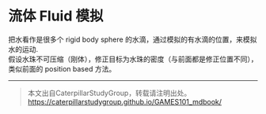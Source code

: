 # 流体 Fluid 模拟

把水看作是很多个 rigid body sphere 的水滴，通过模拟的有水滴的位置，来模拟水的运动.   
假设水珠不可压缩（刚体），修正目标为水珠的密度（与前面都是修正位置不同），类似前面的 position based 方法。



------------------------------

> 本文出自CaterpillarStudyGroup，转载请注明出处。  
> https://caterpillarstudygroup.github.io/GAMES101_mdbook/